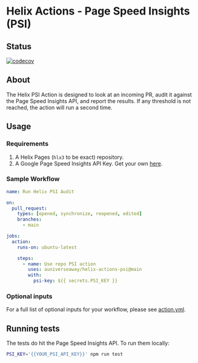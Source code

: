 # Helix Actions - Page Speed Insights (PSI)
## Status
[![codecov](https://codecov.io/gh/auniverseaway/helix-actions-psi/branch/main/graph/badge.svg?token=N7RBLVWRSA)](https://codecov.io/gh/auniverseaway/helix-actions-psi)

## About
The Helix PSI Action is designed to look at an incoming PR, audit it against the Page Speed Insights API, and report the results. If any threshold is not reached, the action will run a second time.

## Usage

### Requirements
1. A Helix Pages (`hlx3` to be exact) repository.
2. A Google Page Speed Insights API Key. Get your own [here](https://developers.google.com/speed/docs/insights/v5/get-started).

### Sample Workflow

```yml
name: Run Helix PSI Audit

on:
  pull_request:
    types: [opened, synchronize, reopened, edited]
    branches:
      - main

jobs:
  action:
    runs-on: ubuntu-latest

    steps:
      - name: Use repo PSI action
        uses: auniverseaway/helix-actions-psi@main
        with:
          psi-key: ${{ secrets.PSI_KEY }}

```
### Optional inputs
For a full list of optional inputs for your workflow, please see [action.yml](https://github.com/auniverseaway/helix-actions-psi/blob/main/action.yml).

## Running tests
The tests do hit the Page Speed Insights API. To run them locally:

```bash
PSI_KEY='{{YOUR_PSI_API_KEY}}' npm run test
```
